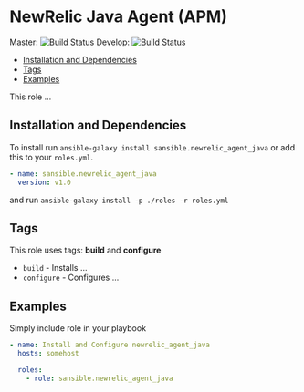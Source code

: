 # NewRelic Java Agent (APM)

Master: [![Build Status](https://travis-ci.org/sansible/newrelic_agent_java.svg?branch=master)](https://travis-ci.org/sansible/newrelic_agent_java)
Develop: [![Build Status](https://travis-ci.org/sansible/newrelic_agent_java.svg?branch=develop)](https://travis-ci.org/sansible/newrelic_agent_java)

* [Installation and Dependencies](#installation-and-dependencies)
* [Tags](#tags)
* [Examples](#examples)

This role ...


## Installation and Dependencies

To install run `ansible-galaxy install sansible.newrelic_agent_java` or add this to your
`roles.yml`.

```YAML
- name: sansible.newrelic_agent_java
  version: v1.0
```

and run `ansible-galaxy install -p ./roles -r roles.yml`


## Tags

This role uses tags: **build** and **configure**

* `build` - Installs ...
* `configure` - Configures ...


## Examples

Simply include role in your playbook

```YAML
- name: Install and Configure newrelic_agent_java
  hosts: somehost

  roles:
    - role: sansible.newrelic_agent_java
```
